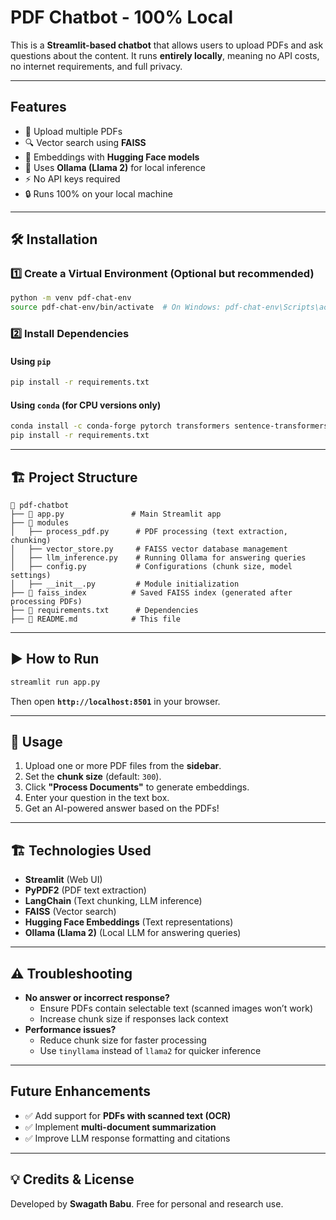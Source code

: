# PDF Chatbot - 100% Local

This is a **Streamlit-based chatbot** that allows users to upload PDFs and ask questions about the content. It runs **entirely locally**, meaning no API costs, no internet requirements, and full privacy.

---

## Features
- 📂 Upload multiple PDFs
- 🔍 Vector search using **FAISS**
- 🧠 Embeddings with **Hugging Face models**
- 🤖 Uses **Ollama (Llama 2)** for local inference
- ⚡ No API keys required
- 🔒 Runs 100% on your local machine

---

## 🛠 Installation
### **1️⃣ Create a Virtual Environment** (Optional but recommended)
```bash
python -m venv pdf-chat-env
source pdf-chat-env/bin/activate  # On Windows: pdf-chat-env\Scripts\activate
```

### **2️⃣ Install Dependencies**
#### **Using `pip`**
```bash
pip install -r requirements.txt
```

#### **Using `conda` (for CPU versions only)**
```bash
conda install -c conda-forge pytorch transformers sentence-transformers faiss-cpu
pip install -r requirements.txt
```

---

## 🏗 Project Structure
```
📂 pdf-chatbot
├── 📄 app.py               # Main Streamlit app
├── 📂 modules
│   ├── process_pdf.py      # PDF processing (text extraction, chunking)
│   ├── vector_store.py     # FAISS vector database management
│   ├── llm_inference.py    # Running Ollama for answering queries
│   ├── config.py           # Configurations (chunk size, model settings)
│   ├── __init__.py         # Module initialization
├── 📂 faiss_index          # Saved FAISS index (generated after processing PDFs)
├── 📄 requirements.txt      # Dependencies
├── 📄 README.md            # This file
```

---

## ▶️ How to Run
```bash
streamlit run app.py
```
Then open **`http://localhost:8501`** in your browser.

---

## 📝 Usage
1. Upload one or more PDF files from the **sidebar**.
2. Set the **chunk size** (default: `300`).
3. Click **"Process Documents"** to generate embeddings.
4. Enter your question in the text box.
5. Get an AI-powered answer based on the PDFs!

---

## 🏗 Technologies Used
- **Streamlit** (Web UI)
- **PyPDF2** (PDF text extraction)
- **LangChain** (Text chunking, LLM inference)
- **FAISS** (Vector search)
- **Hugging Face Embeddings** (Text representations)
- **Ollama (Llama 2)** (Local LLM for answering queries)

---

## ⚠️ Troubleshooting
- **No answer or incorrect response?**
  - Ensure PDFs contain selectable text (scanned images won’t work)
  - Increase chunk size if responses lack context
- **Performance issues?**
  - Reduce chunk size for faster processing
  - Use `tinyllama` instead of `llama2` for quicker inference

---

## Future Enhancements
- ✅ Add support for **PDFs with scanned text (OCR)**
- ✅ Implement **multi-document summarization**
- ✅ Improve LLM response formatting and citations

---

## 💡 Credits & License
Developed by **Swagath Babu**. Free for personal and research use. 

